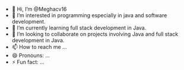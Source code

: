 - 👋 Hi, I’m @Meghacv16
- 👀 I’m interested in programming especially in java and software development. 
- 🌱 I’m currently learning full stack development in Java. 
- 💞️ I’m looking to collaborate on projects involving Java and full stack development in Java. 
- 📫 How to reach me ...
- 😄 Pronouns: ...
- ⚡ Fun fact: ...

<!---
Meghacv16/Meghacv16 is a ✨ special ✨ repository because its `README.md` (this file) appears on your GitHub profile.
You can click the Preview link to take a look at your changes.
--->
